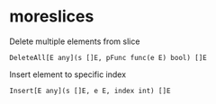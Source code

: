 # moreslices

Delete multiple elements from slice
```
DeleteAll[E any](s []E, pFunc func(e E) bool) []E
```

Insert element to specific index
```
Insert[E any](s []E, e E, index int) []E
```
